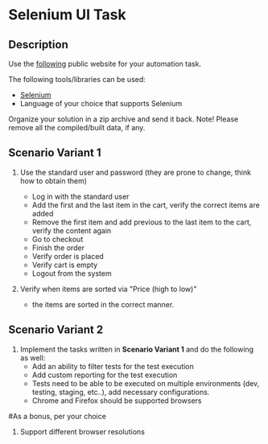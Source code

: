 # Selenium UI Task

## Description

Use the [following](https://www.saucedemo.com/) public website for your automation task.

The following tools/libraries can be used:
* [Selenium](https://www.selenium.dev/)
* Language of your choice that supports Selenium

Organize your solution in a zip archive and send it back. 
Note! Please remove all the compiled/built data, if any. 

## Scenario Variant 1
1.	Use the standard user and password (they are prone to change, think how to obtain them)
	- Log in with the standard user
	- Add the first and the last item in the cart, verify the correct items are added
	- Remove the first item and add previous to the last item to the cart, verify the content again
	- Go to checkout
	- Finish the order
	- Verify order is placed
	- Verify cart is empty
	- Logout from the system

2.	Verify when items are sorted via "Price (high to low)"
	- the items are sorted in the correct manner.

## Scenario Variant 2
1.	Implement the tasks written in **Scenario Variant 1** and do the following as well:
	- Add an ability to filter tests for the test execution 
	- Add custom reporting for the test execution
	- Tests need to be able to be executed on multiple environments (dev, testing, staging, etc..), add necessary configurations.
	- Chrome and Firefox should be supported browsers

#As a bonus, per your choice
1.	Support different browser resolutions